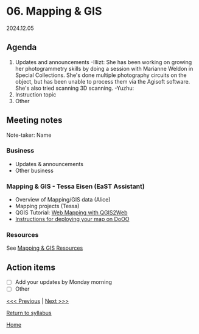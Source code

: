 # 06. Mapping & GIS

2024.12.05

## Agenda
1. Updates and announcements
   -Illizt: She has been working on growing her photogrammetry skills by doing a session with Marianne Weldon in Special Collections. She's done multiple photography circuits on the object, but has been unable to process them via the Agisoft software. She's also tried scanning 3D scanning.
   -Yuzhu: 
3. Instruction topic
4. Other

## Meeting notes
Note-taker: Name

### Business
- Updates & announcements
- Other business

### Mapping & GIS - Tessa Eisen (EaST Assistant)
- Overview of Mapping/GIS data (Alice)
- Mapping projects (Tessa)
- QGIS Tutorial: [Web Mapping with QGIS2Web](https://www.qgistutorials.com/en/docs/3/web_mapping_with_qgis2web.html)
- [Instructions for deploying your map on DoOO](https://github.com/eizent/qgis2web_DoOO/blob/main/tutorial.md)

### Resources
See [Mapping & GIS Resources](../resources/mapping-gis.md)

## Action items
- [ ] Add your updates by Monday morning
- [ ] Other

[<<< Previous](05-3d-scanning.md) | [Next >>>]()

[Return to syllabus](../syllabus.md)

[Home](../README.md)
